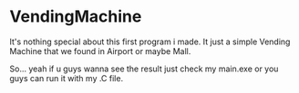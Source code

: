# VendingMachine

It's nothing special about this first program i made.
It just a simple Vending Machine that we found in Airport or maybe Mall.

So... yeah if u guys wanna see the result just check my main.exe or you guys can run it with my .C file.
